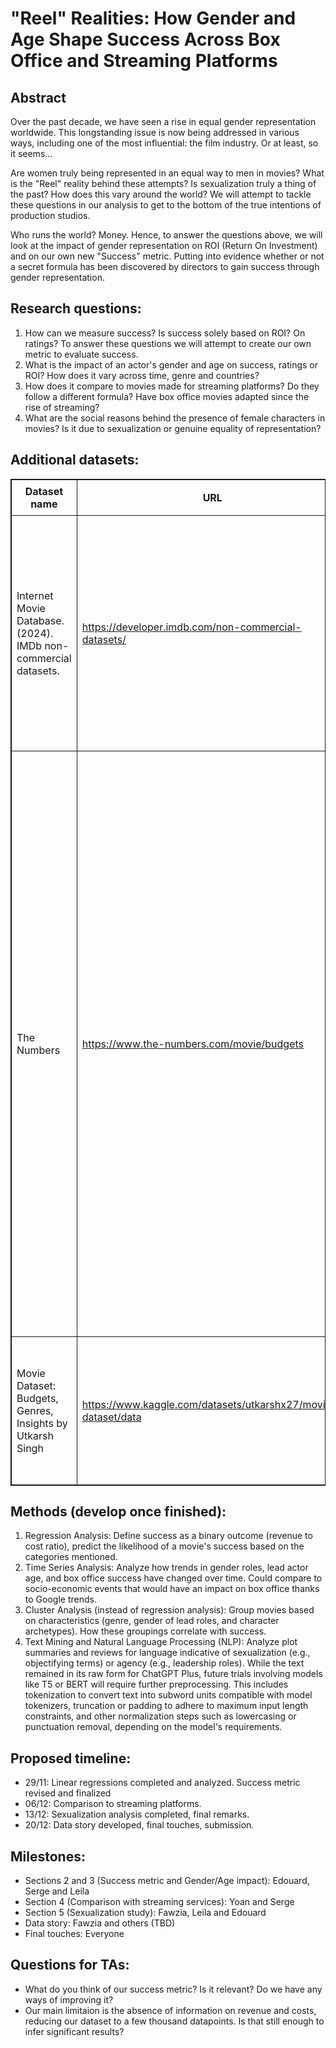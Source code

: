 # "Reel" Realities: How Gender and Age Shape Success Across Box Office and Streaming Platforms
## Abstract

Over the past decade, we have seen a rise in equal gender representation worldwide. This longstanding issue is now being addressed in various ways, including one of the most influential: the film industry. Or at least, so it seems...

Are women truly being represented in an equal way to men in movies? What is the "Reel" reality behind these attempts? Is sexualization truly a thing of the past? How does this vary around the world? We will attempt to tackle these questions in our analysis to get to the bottom of the true intentions of production studios.

Who runs the world? Money. Hence, to answer the questions above, we will look at the impact of gender representation on ROI (Return On Investment) and on our own new "Success" metric. Putting into evidence whether or not a secret formula has been discovered by directors to gain success through gender representation.

## Research questions:
1. How can we measure success? Is success solely based on ROI? On ratings? To answer these questions we will attempt to create our own metric to evaluate success.
2. What is the impact of an actor's gender and age on success, ratings or ROI? How does it vary across time, genre and countries?
3. How does it compare to movies made for streaming platforms? Do they follow a different formula? Have box office movies adapted since the rise of streaming?
4. What are the social reasons behind the presence of female characters in movies? Is it due to sexualization or genuine equality of representation?

## Additional datasets:
<table style="border: 1px solid; border-collapse: collapse; width: 100%;">
  <tr>
    <th style="border: 1px solid; padding: 8px;">Dataset name</th>
    <th style="border: 1px solid; padding: 8px;">URL</th>
    <th style="border: 1px solid; padding: 8px;">Comments</th>
  </tr>
  <tr>
    <td style="border: 1px solid; padding: 8px;">Internet Movie Database. (2024). IMDb non-commercial datasets.</td>
    <td style="border: 1px solid; padding: 8px;"><a href="https://developer.imdb.com/non-commercial-datasets/">https://developer.imdb.com/non-commercial-datasets/</a></td>
    <td style="border: 1px solid; padding: 8px;">The IMDB dataset is used to get information that was missing within the CMU dataset. We mainly extracted movie ratings, runtimes, adult ratings and crew information.</td>
  </tr>
  <tr>
    <td style="border: 1px solid; padding: 8px;">The Numbers</td>
    <td style="border: 1px solid; padding: 8px;"><a href="https://www.the-numbers.com/movie/budgets">https://www.the-numbers.com/movie/budgets</a></td>
    <td style="border: 1px solid; padding: 8px;">The "The Numbers" dataset gives us budget information about the movies allowing us to estimate the ROI. It is important to note "Budget numbers for movies can be both difficult to find and unreliable." "The data we have is, to the best of our knowledge, accurate but there are gaps and disputed figures." quoted from the website. We were however only able to obtain a free sample of the dataset as we had to pay to get the complete file.</td>
  </tr>
  <tr>
    <td style="border: 1px solid; padding: 8px;">Movie Dataset: Budgets, Genres, Insights by Utkarsh Singh</td>
    <td style="border: 1px solid; padding: 8px;"><a href="https://www.kaggle.com/datasets/utkarshx27/movies-dataset/data">https://www.kaggle.com/datasets/utkarshx27/movies-dataset/data</a></td>
    <td style="border: 1px solid; padding: 8px;">This dataset obtained from Kaggle allows us to complete some more missing budget rows.</td>
  </tr>
</table>

## Methods (develop once finished):
1. Regression Analysis: Define success as a binary outcome (revenue to cost ratio), predict the likelihood of a movie's success based on the categories mentioned.
2. Time Series Analysis: Analyze how trends in gender roles, lead actor age, and box office success have changed over time. Could compare to socio-economic events that would have an impact on box office thanks to Google trends.
3. Cluster Analysis (instead of regression analysis): Group movies based on characteristics (genre, gender of lead roles, and character archetypes). How these groupings correlate with success.
4. Text Mining and Natural Language Processing (NLP): Analyze plot summaries and reviews for language indicative of sexualization (e.g., objectifying terms) or agency (e.g., leadership roles). While the text remained in its raw form for ChatGPT Plus, future trials involving models like T5 or BERT will require further preprocessing. This includes tokenization to convert text into subword units compatible with model tokenizers, truncation or padding to adhere to maximum input length constraints, and other normalization steps such as lowercasing or punctuation removal, depending on the model's requirements.

## Proposed timeline:
- 29/11: Linear regressions completed and analyzed. Success metric revised and finalized
- 06/12: Comparison to streaming platforms.
- 13/12: Sexualization analysis completed, final remarks.
- 20/12: Data story developed, final touches, submission.

## Milestones:
- Sections 2 and 3 (Success metric and Gender/Age impact): Edouard, Serge and Leila
- Section 4 (Comparison with streaming services): Yoan and Serge
- Section 5 (Sexualization study): Fawzia, Leila and Edouard
- Data story: Fawzia and others (TBD)
- Final touches: Everyone

## Questions for TAs:
- What do you think of our success metric? Is it relevant? Do we have any ways of improving it?
- Our main limitaion is the absence of information on revenue and costs, reducing our dataset to a few thousand datapoints. Is that still enough to infer significant results?
